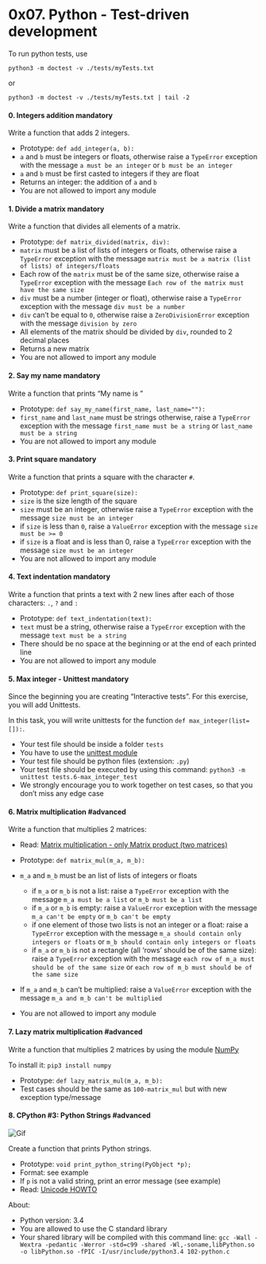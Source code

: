 <h1 class="gap">0x07. Python - Test-driven development</h1>

To run python tests, use
```
python3 -m doctest -v ./tests/myTests.txt
```
or
```
python3 -m doctest -v ./tests/myTests.txt | tail -2
```

<h4 class="task">
    0. Integers addition
      <span class="alert alert-warning mandatory-optional">
        mandatory
      </span>
</h4><p>Write a function that adds 2 integers.</p><ul>
<li>Prototype: <code>def add_integer(a, b):</code></li>
<li><code>a</code> and <code>b</code> must be integers or floats, otherwise raise a <code>TypeError</code> exception with the message <code>a must be an integer</code> or <code>b must be an integer</code></li>
<li><code>a</code> and <code>b</code> must be first casted to integers if they are float</li>
<li>Returns an integer: the addition of <code>a</code> and <code>b</code></li>
<li>You are not allowed to import any module</li>
</ul>


<h4 class="task">
    1. Divide a matrix
      <span class="alert alert-warning mandatory-optional">
        mandatory
      </span>
</h4><p>Write a function that divides all elements of a matrix.</p><ul>
<li>Prototype: <code>def matrix_divided(matrix, div):</code></li>
<li><code>matrix</code> must be a list of lists of integers or floats, otherwise raise a <code>TypeError</code> exception with the message <code>matrix must be a matrix (list of lists) of integers/floats</code></li>
<li>Each row of the <code>matrix</code> must be of the same size, otherwise raise a <code>TypeError</code> exception with the message <code>Each row of the matrix must have the same size</code></li>
<li><code>div</code> must be a number (integer or float), otherwise raise a <code>TypeError</code> exception with the message <code>div must be a number</code></li>
<li><code>div</code> can’t be equal to <code>0</code>, otherwise raise a <code>ZeroDivisionError</code> exception with the message <code>division by zero</code></li>
<li>All elements of the matrix should be divided by <code>div</code>, rounded to 2 decimal places </li>
<li>Returns a new matrix</li>
<li>You are not allowed to import any module</li>
</ul>


<h4 class="task">
    2. Say my name
      <span class="alert alert-warning mandatory-optional">
        mandatory
      </span>
</h4><p>Write a function that prints “My name is <first name> <last name>”</last></first></p><ul>
<li>Prototype: <code>def say_my_name(first_name, last_name=""):</code></li>
<li><code>first_name</code> and <code>last_name</code> must be strings otherwise, raise a <code>TypeError</code> exception with the message <code>first_name must be a string</code> or <code>last_name must be a string</code></li>
<li>You are not allowed to import any module</li>
</ul>


<h4 class="task">
    3. Print square
      <span class="alert alert-warning mandatory-optional">
        mandatory
      </span>
</h4><p>Write a function that prints a square with the character <code>#</code>.</p><ul>
<li>Prototype: <code>def print_square(size):</code></li>
<li><code>size</code> is the size length of the square</li>
<li><code>size</code> must be an integer, otherwise raise a <code>TypeError</code> exception with the message <code>size must be an integer</code></li>
<li>if <code>size</code> is less than <code>0</code>, raise a <code>ValueError</code> exception with the message <code>size must be &gt;= 0</code></li>
<li>if <code>size</code> is a float and is less than 0, raise a <code>TypeError</code> exception with the message <code>size must be an integer</code></li>
<li>You are not allowed to import any module</li>
</ul>


<h4 class="task">
    4. Text indentation
      <span class="alert alert-warning mandatory-optional">
        mandatory
      </span>
</h4><p>Write a function that prints a text with 2 new lines after each of those characters: <code>.</code>, <code>?</code> and <code>:</code></p><ul>
<li>Prototype: <code>def text_indentation(text):</code></li>
<li><code>text</code> must be a string, otherwise raise a <code>TypeError</code> exception with the message <code>text must be a string</code></li>
<li>There should be no space at the beginning or at the end of each printed line</li>
<li>You are not allowed to import any module</li>
</ul>


<h4 class="task">
    5. Max integer - Unittest
      <span class="alert alert-warning mandatory-optional">
        mandatory
      </span>
</h4><p>Since the beginning you are creating “Interactive tests”. For this exercise, you will add Unittests.</p><p>In this task, you will write unittests for the function <code>def max_integer(list=[]):</code>.</p><ul>
<li>Your test file should be inside a folder <code>tests</code></li>
<li>You have to use the <a href="/rltoken/qMqF1bBJXSAIjg8tugitHQ" target="_blank" title="unittest module">unittest module</a> </li>
<li>Your test file should be python files (extension: <code>.py</code>)</li>
<li>Your test file should be executed by using this command: <code>python3 -m unittest tests.6-max_integer_test</code></li>
<li>We strongly encourage you to work together on test cases, so that you don’t miss any edge case</li>
</ul>


<h4 class="task">
    6. Matrix multiplication
      <span class="alert alert-info mandatory-optional">
        #advanced
      </span>
</h4><p>Write a function that multiplies 2 matrices:</p><ul>
<li><p>Read: <a href="/rltoken/gG3TcWESGFqiZzHNlMbEKA" target="_blank" title="Matrix multiplication - only Matrix product (two matrices)">Matrix multiplication - only Matrix product (two matrices)</a></p></li>
<li><p>Prototype: <code>def matrix_mul(m_a, m_b):</code></p></li>
<li><p><code>m_a</code> and <code>m_b</code> must be an list of lists of integers or floats </p>
<ul>
<li>if <code>m_a</code> or <code>m_b</code> is not a list: raise a <code>TypeError</code> exception with the message <code>m_a must be a list</code> or <code>m_b must be a list</code></li>
<li>if <code>m_a</code> or <code>m_b</code> is empty: raise a <code>ValueError</code> exception with the message <code>m_a can't be empty</code> or <code>m_b can't be empty</code></li>
<li>if one element of those two lists is not an integer or a float: raise a <code>TypeError</code> exception with the message <code>m_a should contain only integers or floats</code> or <code>m_b should contain only integers or floats</code></li>
<li>if <code>m_a</code> or <code>m_b</code> is not a rectangle (all ‘rows’ should be of the same size): raise a <code>TypeError</code> exception with the message <code>each row of m_a must should be of the same size</code> or <code>each row of m_b must should be of the same size</code></li>
</ul></li>
<li><p>If <code>m_a</code> and <code>m_b</code> can’t be multiplied: raise a <code>ValueError</code> exception with the message <code>m_a and m_b can't be multiplied</code></p></li>
<li><p>You are not allowed to import any module</p></li>
</ul>


<h4 class="task">
    7. Lazy matrix multiplication
      <span class="alert alert-info mandatory-optional">
        #advanced
      </span>
</h4><p>Write a function that multiplies 2 matrices by using the module <a href="/rltoken/US2RmXahCyBs_Qmhn2o8Bw" target="_blank" title="NumPy">NumPy</a></p><p>To install it: <code>pip3 install numpy</code></p><ul>
<li>Prototype: <code>def lazy_matrix_mul(m_a, m_b):</code></li>
<li>Test cases should be the same as <code>100-matrix_mul</code> but with new exception type/message</li>
</ul>


<h4 class="task">
    8. CPython #3: Python Strings
      <span class="alert alert-info mandatory-optional">
        #advanced
      </span>
</h4><p><img alt="Gif" src="https://s3.amazonaws.com/intranet-projects-files/holbertonschool-higher-level_programming+/246/giphy-5.gif">
<br/></img></p><p>Create a function that prints Python strings.</p><ul>
<li>Prototype: <code>void print_python_string(PyObject *p);</code></li>
<li>Format: see example</li>
<li>If <code>p</code> is not a valid string, print an error message (see example)</li>
<li>Read: <a href="/rltoken/IOH653eTNMgJcUTeV2jM2w" target="_blank" title="Unicode HOWTO">Unicode HOWTO</a></li>
</ul><p>About:</p><ul>
<li>Python version: 3.4</li>
<li>You are allowed to use the C standard library</li>
<li>Your shared library will be compiled with this command line: <code>gcc -Wall -Wextra -pedantic -Werror -std=c99 -shared -Wl,-soname,libPython.so -o libPython.so -fPIC -I/usr/include/python3.4 102-python.c</code></li>
</ul>

